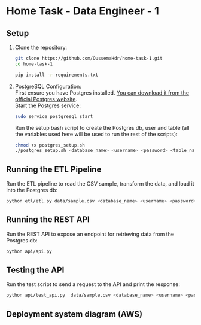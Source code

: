 # Home Task - Data Engineer - 1
## Setup
1. Clone the repository:

   ```bash
   git clone https://github.com/OussemaHdr/home-task-1.git
   cd home-task-1
   ```
   ```bash
   pip install -r requirements.txt
2. PostgreSQL Configuration:  
First ensure you have Postgres installed. [You can download it from the official Postgres website](https://www.postgresql.org/download/).  
Start the Postgres service:  
    ```bash
    sudo service postgresql start
    ```
    Run the setup bash script to create the Postgres db, user and table (all the variables used here will be used to run the rest of the scripts): 
    ```bash
    chmod +x postgres_setup.sh
    ./postgres_setup.sh <database_name> <username> <password> <table_name>
    ```
## Running the ETL Pipeline  
Run the ETL pipeline to read the CSV sample, transform the data, and load it into the Postgres db:  
```bash
python etl/etl.py data/sample.csv <database_name> <username> <password> <table_name>
```
## Running the REST API
Run the REST API to expose an endpoint for retrieving data from the Postgres db:
```bash
python api/api.py
```
## Testing the API
Run the test script to send a request to the API and print the response:
```bash
python api/test_api.py  data/sample.csv <database_name> <username> <password> <table_name>
```
## Deployment system diagram (AWS)